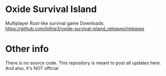 # Oxide Survival Island
Multiplayer Rust-like survival game
Downloads: https://github.com/lolhie3/oxide-survival-island_releases/releases
# Other info
There is no source code. This repository is meant to post all updates here. And also, it's NOT official
